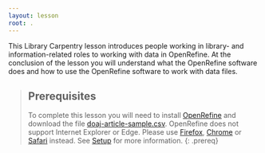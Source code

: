 ```yaml
---
layout: lesson
root: .
---
```

This Library Carpentry lesson introduces people working in library- and information-related roles to working with data in OpenRefine. At the conclusion of the lesson you will understand what the OpenRefine software does and how to use the OpenRefine software to work with data files.

> ## Prerequisites
> To complete this lesson you will need to install [OpenRefine](http://openrefine.org/download.html) and download the file [doaj-article-sample.csv](https://github.com/LibraryCarpentry/lc-open-refine/raw/gh-pages/data/doaj-article-sample.csv).
> OpenRefine does not support Internet Explorer or Edge. Please use [Firefox](https://www.mozilla.org/firefox/new/), [Chrome](https://www.google.com/chrome/) or [Safari](https://www.apple.com/safari/) instead.
> See [Setup](https://librarycarpentry.org/lc-open-refine/setup.html) for more information.
{: .prereq}
